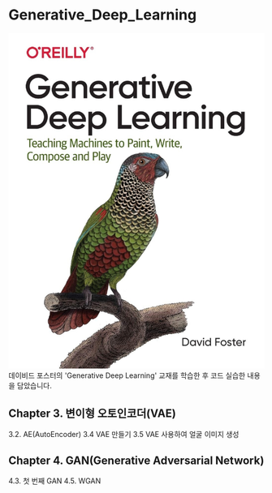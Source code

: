 # Generative_Deep_Learning

![img.png](img/img.png)
데이비드 포스터의 'Generative Deep Learning' 교재를 학습한 후 코드 실습한 내용을 담았습니다.

## Chapter 3. 변이형 오토인코더(VAE)

3.2. AE(AutoEncoder)
3.4 VAE 만들기
3.5 VAE 사용하여 얼굴 이미지 생성

## Chapter 4. GAN(Generative Adversarial Network)

4.3. 첫 번째 GAN
4.5. WGAN